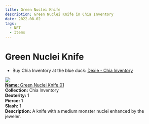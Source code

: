 ```yaml
---
title: Green Nuclei Knife
description: Green Nuclei Knife in Chia Inventory
date: 2022-08-02
tags:
  - NFT
  - Items
---
```


# Green Nuclei Knife

- Buy Chia Inventory at the blue duck: [Dexie - Chia Inventory](https://dexie.space/offers/col16fpva26fhdjp2echs3cr7c30gzl7qe67hu9grtsjcqldz354asjsyzp6wx/xch)

<div class="item_thumbnail_detail">
<img src="https://5aq4pd3rj2l5vky4jlxu2tuzv6kzdwbrisz2fhdud4thi3ht.arweave.net/-6C_HHj3FOl9qrHErvTU6Zr5WR2DFEs6KcdB8mdGzzI"><br/>
<div><a href="https://www.spacescan.io/xch/coin/0x187c42dab5c4e55b5dd94e5cf723ee32799bae429d1e9b4e7b59655f45926345"><strong>Name:</strong> Green Nuclei Knife 01</a></div>
<div><strong>Collection:</strong> Chia Inventory</div>
<div><strong>Dexterity:</strong> 1</div>
<div><strong>Pierce:</strong> 1</div>
<div><strong>Slash:</strong> 1</div>
<div><strong>Description:</strong> A knife with a medium monster nuclei enhanced by the jeweler.</div>
</div>

